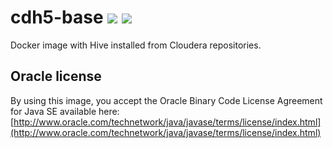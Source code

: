 # cdh5-base [![][layers-badge]][layers-link] [![][version-badge]][dockerhub-link]
            
[layers-badge]: https://images.microbadger.com/badges/image/teradatalabs/cdh5-base.svg
[layers-link]: https://microbadger.com/images/teradatalabs/cdh5-base
[version-badge]: https://images.microbadger.com/badges/version/teradatalabs/cdh5-base.svg
[dockerhub-link]: https://hub.docker.com/r/teradatalabs/cdh5-base

Docker image with Hive installed from Cloudera repositories.

## Oracle license

By using this image, you accept the Oracle Binary Code License Agreement for Java SE available here:
[http://www.oracle.com/technetwork/java/javase/terms/license/index.html](http://www.oracle.com/technetwork/java/javase/terms/license/index.html)
